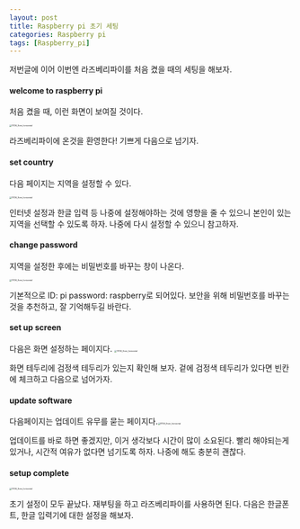 ```yaml
---
layout: post
title: Raspberry pi 초기 세팅
categories: Raspberry pi
tags: [Raspberry_pi]
---
```


저번글에 이어 이번엔 라즈베리파이를 처음 켰을 때의 세팅을 해보자.  

#### welcome to raspberry pi

처음 켰을 때, 이런 화면이 보여질 것이다. 

<img src="https://user-images.githubusercontent.com/68053199/139682369-34f72f1c-cd14-4144-ab8d-f722b4c69b55.png" alt="11726_Even_horizontal" style="zoom:25%;" />

라즈베리파이에 온것을 환영한다! 기쁘게 다음으로 넘기자. 

#### set country

다음 페이지는 지역을 설정할 수 있다.   

<img src="https://user-images.githubusercontent.com/68053199/139682915-7395dcc6-8eb3-40bf-a1f3-69102c30dd49.png" alt="11726_Even_horizontal" style="zoom:25%;" />

인터넷 설정과 한글 입력 등 나중에 설정해야하는 것에 영향을 줄 수 있으니 본인이 있는 지역을 선택할 수 있도록 하자. 나중에 다시 설정할 수 있으니 참고하자.

#### change password

지역을 설정한 후에는 비밀번호를 바꾸는 창이 나온다. 

<img src="https://user-images.githubusercontent.com/68053199/139683101-709914db-bf87-460e-9747-8213f0958be6.png" alt="11726_Even_horizontal" style="zoom:25%;" />

기본적으로 ID: pi  password: raspberry로 되어있다. 보안을 위해 비밀번호를 바꾸는 것을 추천하고, 잘 기억해두길 바란다.

#### set up screen

다음은 화면 설정하는 페이지다. <img src="https://user-images.githubusercontent.com/68053199/139683364-73a93392-d465-4592-92e7-2756273b2a4b.png" alt="11726_Even_horizontal" style="zoom:25%;" />

화면 테두리에 검정색 테두리가 있는지 확인해 보자. 겉에 검정색 테두리가 있다면 빈칸에 체크하고 다음으로 넘어가자.

#### update software

다음페이지는 업데이트 유무를 묻는 페이지다.<img src="https://user-images.githubusercontent.com/68053199/139683624-c8a7104b-0774-483f-8f94-cf0524e3f9af.png" alt="11726_Even_horizontal" style="zoom:25%;" />

업데이트를 바로 하면 좋겠지만, 이거 생각보다 시간이 많이 소요된다. 빨리 해야되는게 있거나, 시간적 여유가 없다면 넘기도록 하자. 나중에 해도 충분히 괜찮다.

#### setup complete

<img src="https://user-images.githubusercontent.com/68053199/139683795-80f0baee-579d-4596-944e-208bab71fa14.png" alt="11726_Even_horizontal" style="zoom:25%;" />

초기 설정이 모두 끝났다. 재부팅을 하고 라즈베리파이를 사용하면 된다. 다음은 한글폰트, 한글 입력기에 대한 설정을 해보자.